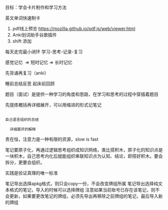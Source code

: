 目标：学会卡片制作和学习方法

英文单词快速制卡
1. pdf线上预览 https://mozilla.github.io/pdf.js/web/viewer.html
2. Anki划词助手谷歌插件
3. shift 添加
  
每天走完最小闭环
学习-思考-记录-复习  


感觉记忆  => 短时记忆 => 长时记忆
  

先背诵再复习（anki）


睡前总结反思 起床前回顾


题目（面试）是提供一种学习的角度和思路，在学习和思考的过程中穿插着题目


先提炼概括再详细展开，可以用缩进的形式记笔记
```

自己语言组织的总结

  详细展开的解释

```


贵在恒，注意力是一种有限的资源，slow is fast


笔记要原子化，再通过逻辑思考组织成知识网络，类比搭积木，原子化的知识点是一块积木，自己思考内化后就能组织串联知识点为认知、结论，即搭好积木。要会拆分，更要会组织。

  
实践是验证真理的唯一标准


笔记导出选择apkg格式，则只会copy一份，不会改变牌组所属
笔记导出选择纯文本格式的笔记，导入的时候可以选择牌组
注意如果当前账号已存在该笔记，则不会更新，如果要更改笔记的牌组，必须先导出再移除之前牌组的笔记，最后导入新的牌组